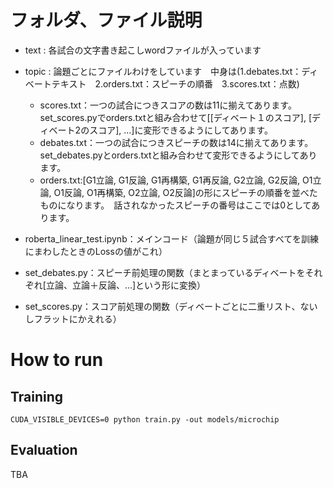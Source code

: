 # フォルダ、ファイル説明

- text : 各試合の文字書き起こしwordファイルが入っています
- topic : 論題ごとにファイルわけをしています　中身は(1.debates.txt：ディベートテキスト　2.orders.txt：スピーチの順番　3.scores.txt：点数)
    - scores.txt：一つの試合につきスコアの数は11に揃えてあります。set_scores.pyでorders.txtと組み合わせて[[ディベート１のスコア], [ディベート2のスコア], ...]に変形できるようにしてあります。
    - debates.txt：一つの試合につきスピーチの数は14に揃えてあります。set_debates.pyとorders.txtと組み合わせて変形できるようにしてあります。
    - orders.txt:[G1立論, G1反論, G1再構築, G1再反論, G2立論, G2反論, O1立論, O1反論, O1再構築, O2立論, O2反論]の形にスピーチの順番を並べたものになります。　話されなかったスピーチの番号はここでは0としてあります。
    
- roberta_linear_test.ipynb：メインコード（論題が同じ５試合すべてを訓練にまわしたときのLossの値がこれ）
- set_debates.py：スピーチ前処理の関数（まとまっているディベートをそれぞれ[立論、立論＋反論、...]という形に変換）
- set_scores.py：スコア前処理の関数（ディベートごとに二重リスト、ないしフラットにかえれる）

# How to run

## Training
```
CUDA_VISIBLE_DEVICES=0 python train.py -out models/microchip
```

## Evaluation

TBA
